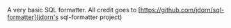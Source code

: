 A very basic SQL formatter. All credit goes to [https://github.com/jdorn/sql-formatter](jdorn's sql-formatter project)